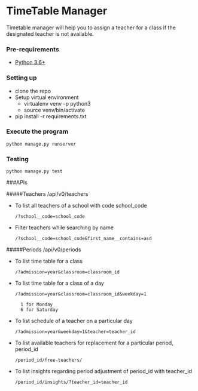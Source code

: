# TimeTable Manager

Timetable manager will help you to assign a teacher for a class
if the designated teacher is not available.


### Pre-requirements
   * [Python 3.6+](https://www.python.org/downloads/)

### Setting up
* clone the repo
* Setup virtual environment
    * virtualenv venv -p python3
    * source venv/bin/activate
* pip install -r requirements.txt 

### Execute the program
    python manage.py runserver
 
### Testing
    python manage.py test


###APIs

#####Teachers
    /api/v0/teachers
* To list all teachers of a school with code school_code

    ```/?school__code=school_code```
* Filter teachers while searching by name

    ```/?school__code=school_code&first_name__contains=asd```


#####Periods
    /api/v0/periods
* To list time table for a class

    ```/?admission=year&classroom=classroom_id```

* To list time table for a class of a day

    ```/?admission=year&classroom=classroom_id&weekday=1```
        
        1 for Monday
        6 for Saturday

* To list schedule of a teacher on a particular day

    ```/?admission=year&weekday=1&teacher=teacher_id```
 
* To list available teachers for replacement for a particular period, period_id
    
    ```/period_id/free-teachers/```

* To list insights regarding period adjustment of period_id with teacher_id

    ```/period_id/insights/?teacher_id=teacher_id```
